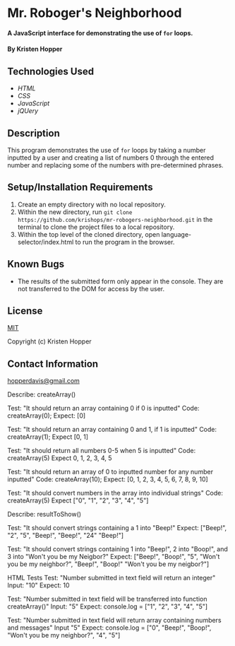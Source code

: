 # Mr. Roboger's Neighborhood

#### A JavaScript interface for demonstrating the use of `for` loops.

#### By Kristen Hopper

## Technologies Used

* _HTML_
* _CSS_
* _JavaScript_
* _jQUery_

## Description

This program demonstrates the use of `for` loops by taking a number inputted by a user and creating a list of numbers 0 through the entered number and replacing some of the numbers with pre-determined phrases.

## Setup/Installation Requirements

1. Create an empty directory with no local repository. 
2. Within the new directory, run `git clone https://github.com/krishops/mr-robogers-neighborhood.git` in the terminal to clone the project files to a local repository.
3. Within the top level of the cloned directory, open language-selector/index.html to run the program in the browser.

## Known Bugs

* The results of the submitted form only appear in the console. They are not transferred to the DOM for access by the user.

## License

[MIT](https://opensource.org/licenses/MIT)

Copyright (c) Kristen Hopper

## Contact Information

hopperdavis@gmail.com



Describe: createArray()

Test: "It should return an array containing 0 if 0 is inputted"
Code: createArray(0);
Expect: [0]

Test: "It should return an array containing 0 and 1, if 1 is inputted"
Code: createArray(1);
Expect [0, 1]

Test: "It should return all numbers 0-5 when 5 is inputted"
Code: createArray(5)
Expect 0, 1, 2, 3, 4, 5

Test: "It should return an array of 0 to inputted number for any number inputted"
Code: createArray(10);
Expect: [0, 1, 2, 3, 4, 5, 6, 7, 8, 9, 10] 

Test: "It should convert numbers in the array into individual strings"
Code: createArray(5)
Expect ["0", "1", "2", "3", "4", "5"]



Describe: resultToShow()

Test: "It should convert strings containing a 1 into "Beep!"
Expect: ["Beep!", "2", "5", "Beep!", "Beep!", "24" "Beep!"]

Test: "It should convert strings containing 1 into "Beep!", 2 into "Boop!", and 3 into "Won't you be my Neigbor?"
Expect: ["Beep!", "Boop!", "5", "Won't you be my neighbor?", "Beep!", "Boop!" "Won't you be my neigbor?"]



HTML Tests
Test: "Number submitted in text field will return an integer"
Input: "10"
Expect: 10

Test: "Number submitted in text field will be transferred into function createArray()"
Input: "5"
Expect: console.log = ["1", "2", "3", "4", "5"]

Test: "Number submitted in text field will return array containing numbers and messages"
Input "5"
Expect: console.log = ["0", "Beep!", "Boop!", "Won't you be my neighbor?", "4", "5"]

